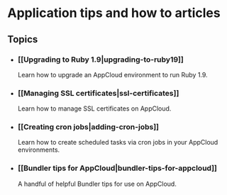 # Application tips and how to articles


## Topics

* ### [[Upgrading to Ruby 1.9|upgrading-to-ruby19]]
  Learn how to upgrade an AppCloud environment to run Ruby 1.9.
  
* ### [[Managing SSL certificates|ssl-certificates]]
  Learn how to manage SSL certificates on AppCloud.
  
* ### [[Creating cron jobs|adding-cron-jobs]]
  Learn how to create scheduled tasks via cron jobs in your AppCloud environments.
  
* ### [[Bundler tips for AppCloud|bundler-tips-for-appcloud]]
  A handful of helpful Bundler tips for use on AppCloud.